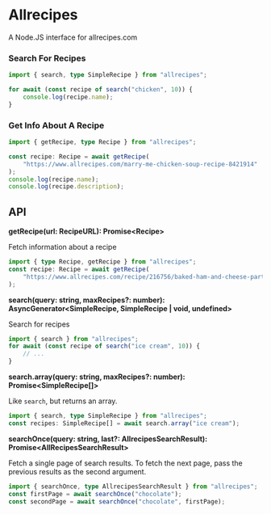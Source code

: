 # Allrecipes

A Node.JS interface for allrecipes.com

### Search For Recipes

```ts
import { search, type SimpleRecipe } from "allrecipes";

for await (const recipe of search("chicken", 10)) {
	console.log(recipe.name);
}
```

### Get Info About A Recipe

```ts
import { getRecipe, type Recipe } from "allrecipes";

const recipe: Recipe = await getRecipe(
	"https://www.allrecipes.com/marry-me-chicken-soup-recipe-8421914"
);
console.log(recipe.name);
console.log(recipe.description);
```

## API

**getRecipe(url: RecipeURL): Promise\<Recipe\>**

Fetch information about a recipe

```ts
import { type Recipe, getRecipe } from "allrecipes";
const recipe: Recipe = await getRecipe(
	"https://www.allrecipes.com/recipe/216756/baked-ham-and-cheese-party-sandwiches/"
);
```

**search(query: string, maxRecipes?: number): AsyncGenerator\<SimpleRecipe, SimpleRecipe | void, undefined\>**

Search for recipes

```ts
import { search } from "allrecipes";
for await (const recipe of search("ice cream", 10)) {
	// ...
}
```

**search.array(query: string, maxRecipes?: number): Promise\<SimpleRecipe[]\>**

Like `search`, but returns an array.

```ts
import { search, type SimpleRecipe } from "allrecipes";
const recipes: SimpleRecipe[] = await search.array("ice cream");
```

**searchOnce(query: string, last?: AllrecipesSearchResult): Promise\<AllRecipesSearchResult\>**

Fetch a single page of search results. To fetch the next page, pass the previous results as the second argument.

```ts
import { searchOnce, type AllrecipesSearchResult } from "allrecipes";
const firstPage = await searchOnce("chocolate");
const secondPage = await searchOnce("chocolate", firstPage);
```
